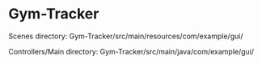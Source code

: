 # Gym-Tracker
Scenes directory:               Gym-Tracker/src/main/resources/com/example/gui/

Controllers/Main directory:     Gym-Tracker/src/main/java/com/example/gui/

